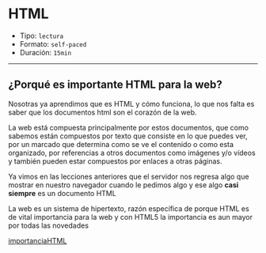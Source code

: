 # HTML

- Tipo: `lectura`
- Formato: `self-paced`
- Duración: `15min`

***

## ¿Porqué es importante HTML para la web?

Nosotras ya aprendimos que es HTML y cómo funciona, lo que nos falta es saber
que los documentos html son el corazón de la web.

La web está compuesta principalmente por estos documentos, que como sabemos
están compuestos por texto que consiste en lo que puedes ver, por un marcado
que determina como se ve el contenido o como esta organizado, por referencias a
otros documentos como imágenes y/o vídeos y también pueden estar compuestos por
enlaces a otras páginas.

Ya vimos en las lecciones anteriores que el servidor nos regresa algo que
mostrar en nuestro navegador cuando le pedimos algo y ese algo **casi siempre**
es un documento HTML

La web es un sistema de hipertexto, razón específica de porque HTML es de
vital importancia para la web y con HTML5 la importancia es aun mayor por todas
las novedades

[importanciaHTML](https://lh3.googleusercontent.com/XJr1bEuGDRDFzyQvhANCQW2zRcTAABiWpzGiJPwGTRWR0p9cLMJhgJYEtUADdjx9Nocula9o5Wo_AzqKpJFkkx_Z9j1amQoWgD4QYkNkhLk_9hep46A)

